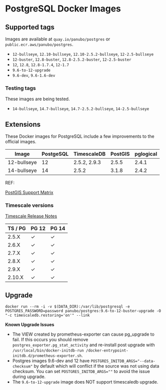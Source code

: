 # PostgreSQL Docker Images

## Supported tags

Images are available at `quay.io/panubo/postgres` or `public.ecr.aws/panubo/postgres`.

* `12-bullseye`, `12.10-bullseye`, `12.10-2.5.2-bullseye`, `12-2.5-bullseye`
* `12-buster`, `12.8-buster`, `12.8-2.5.2-buster`, `12-2.5-buster`
* `12`, `12.8`, `12.8-1.7.4`, `12-1.7`
* `9.6-to-12-upgrade`
* `9.6-dev`, `9.6-1.6-dev`

### Testing tags

These images are being tested.

* `14-bullseye`, `14.7-bullseye`, `14.7-2.5.2-bullseye`, `14-2.5-bullseye`

## Extensions

These Docker images for PostgreSQL include a few improvements to the official
images.

| Image       | PostgeSQL | TimescaleDB  | PostGIS | pglogical |
| ----------- | --------- | ------------ | ------- | --------- |
| 12-bullseye | 12        | 2.5.2, 2.9.3 | 2.5.5   | 2.4.1     |
| 14-bullseye | 14        | 2.5.2        | 3.1.8   | 2.4.2     |

REF:

[PostGIS Support Matrix](https://trac.osgeo.org/postgis/wiki/UsersWikiPostgreSQLPostGIS#PostGISSupportMatrix)

### Timescale versions

[Timescale Release Notes](https://docs.timescale.com/timescaledb/latest/overview/release-notes/)

| TS / PG  | PG 12 | PG 14 |
| -------- | ----- | ----- |
| 2.5.X    | ✓     | ✓     |
| 2.6.X    | ✓     | ✓     |
| 2.7.X    | ✓     | ✓     |
| 2.8.X    | ✓     | ✓     |
| 2.9.X    | ✓     | ✓     |
| 2.10.X   | ✓     | ✓     |

## Upgrade

```
docker run --rm -i -v $(DATA_DIR):/var/lib/postgresql -e POSTGRES_PASSWORD=password panubo/postgres:9.6-to-12-buster-upgrade -O "-c timescaledb.restoring='on'" --link
```

**Known Upgrade Issues**

* The VIEW created by prometheus-exporter can cause pg_upgrade to fail. If this occurs you should remove `postgres_exporter.pg_stat_activity` and re-install post upgrade with `/usr/local/bin/docker-initdb-run /docker-entrypoint-initdb.d/prometheus-exporter.sh`.
* Postgres images 9.6-dev and 12 have `POSTGRES_INITDB_ARGS="--data-checksum"` by default which will conflict if the source was not using data checksum. You can set `POSTGRES_INITDB_ARGS=""` to avoid the issue during upgrade.
* The `9.6-to-12-upgrade` image does NOT support timescaledb upgrade.
